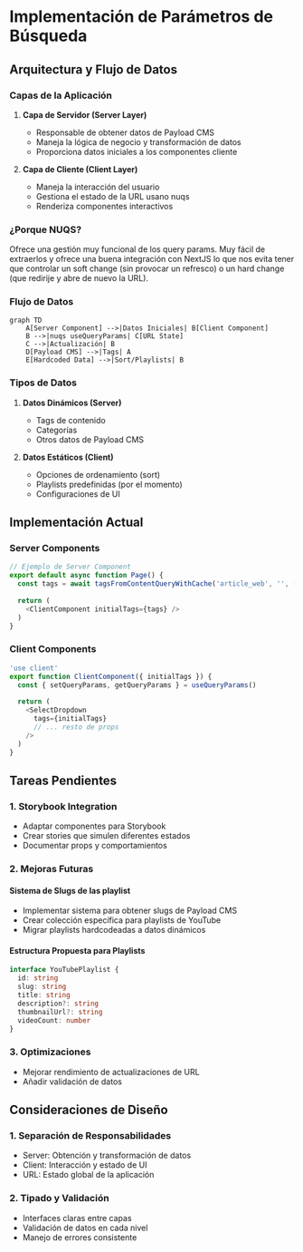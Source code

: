 # Implementación de Parámetros de Búsqueda

## Arquitectura y Flujo de Datos

### Capas de la Aplicación

1. **Capa de Servidor (Server Layer)**
   - Responsable de obtener datos de Payload CMS
   - Maneja la lógica de negocio y transformación de datos
   - Proporciona datos iniciales a los componentes cliente

2. **Capa de Cliente (Client Layer)**
   - Maneja la interacción del usuario
   - Gestiona el estado de la URL usano nuqs
   - Renderiza componentes interactivos

### ¿Porque NUQS?

Ofrece una gestión muy funcional de los query params. Muy fácil de extraerlos y ofrece una buena integración con NextJS lo que nos evita tener que controlar un soft change (sin provocar un refresco) o un hard change (que redirije y abre de nuevo la URL).

### Flujo de Datos

```mermaid
graph TD
    A[Server Component] -->|Datos Iniciales| B[Client Component]
    B -->|nuqs useQueryParams| C[URL State]
    C -->|Actualización| B
    D[Payload CMS] -->|Tags| A
    E[Hardcoded Data] -->|Sort/Playlists| B
```

### Tipos de Datos

1. **Datos Dinámicos (Server)**
   - Tags de contenido
   - Categorías
   - Otros datos de Payload CMS

2. **Datos Estáticos (Client)**
   - Opciones de ordenamiento (sort)
   - Playlists predefinidas (por el momento)
   - Configuraciones de UI

## Implementación Actual

### Server Components

```typescript
// Ejemplo de Server Component
export default async function Page() {
  const tags = await tagsFromContentQueryWithCache('article_web', '', ['autor', 'revisar'])
  
  return (
    <ClientComponent initialTags={tags} />
  )
}
```

### Client Components

```typescript
'use client'
export function ClientComponent({ initialTags }) {
  const { setQueryParams, getQueryParams } = useQueryParams()
  
  return (
    <SelectDropdown
      tags={initialTags}
      // ... resto de props
    />
  )
}
```

## Tareas Pendientes

### 1. Storybook Integration
- Adaptar componentes para Storybook
- Crear stories que simulen diferentes estados
- Documentar props y comportamientos

### 2. Mejoras Futuras

#### Sistema de Slugs de las playlist
- Implementar sistema para obtener slugs de Payload CMS
- Crear colección específica para playlists de YouTube
- Migrar playlists hardcodeadas a datos dinámicos

#### Estructura Propuesta para Playlists
```typescript
interface YouTubePlaylist {
  id: string
  slug: string
  title: string
  description?: string
  thumbnailUrl?: string
  videoCount: number
}
```

### 3. Optimizaciones
- Mejorar rendimiento de actualizaciones de URL
- Añadir validación de datos

## Consideraciones de Diseño

### 1. Separación de Responsabilidades
- Server: Obtención y transformación de datos
- Client: Interacción y estado de UI
- URL: Estado global de la aplicación

### 2. Tipado y Validación
- Interfaces claras entre capas
- Validación de datos en cada nivel
- Manejo de errores consistente
